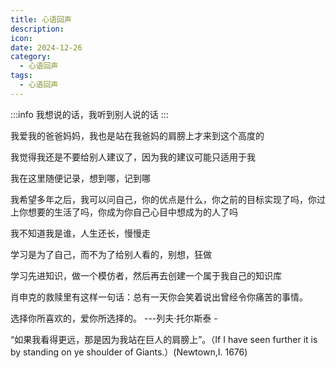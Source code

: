 ```yaml
---
title: 心语回声
description: 
icon: 
date: 2024-12-26
category:
  - 心语回声
tags:
  - 心语回声
---
```


:::info
我想说的话，我听到别人说的话
:::



我爱我的爸爸妈妈，我也是站在我爸妈的肩膀上才来到这个高度的

我觉得我还是不要给别人建议了，因为我的建议可能只适用于我

我在这里随便记录，想到哪，记到哪

我希望多年之后，我可以问自己，你的优点是什么，你之前的目标实现了吗，你过上你想要的生活了吗，你成为你自己心目中想成为的人了吗

我不知道我是谁，人生还长，慢慢走

学习是为了自己，而不为了给别人看的，别想，狂做

学习先进知识，做一个模仿者，然后再去创建一个属于我自己的知识库

肖申克的救赎里有这样一句话：总有一天你会笑着说出曾经令你痛苦的事情。

选择你所喜欢的，爱你所选择的。 ---列夫·托尔斯泰 ​-

“如果我看得更远，那是因为我站在巨人的肩膀上”。（If I have seen further it is by standing on ye shoulder of Giants.）(Newtown,I. 1676)
